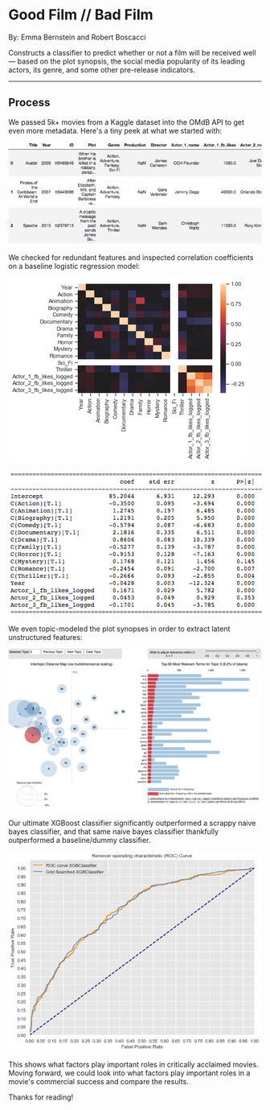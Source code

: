 # Good Film // Bad Film

By: Emma Bernstein and Robert Boscacci

Constructs a classifier to predict whether or not a film will be received well — based on the plot synopsis, the social media popularity of its leading actors, its genre, and some other pre-release indicators.

___
## Process


We passed 5k+ movies from a Kaggle dataset into the OMdB API to get even more metadata. Here's a tiny peek at what we started with:

![](https://github.com/emmabernstein1/Good-Movie-Bad-Movie/blob/master/Images/data.png)

We checked for redundant features and inspected correlation coefficients on a baseline logistic regression model:

![](https://github.com/emmabernstein1/Good-Movie-Bad-Movie/blob/master/Images/correl.png)

![](https://github.com/emmabernstein1/Good-Movie-Bad-Movie/blob/master/Images/coefs.png)


We even topic-modeled the plot synopses in order to extract latent unstructured features:

![](https://github.com/emmabernstein1/Good-Movie-Bad-Movie/blob/master/Images/topics.png)

Our ultimate XGBoost classifier significantly outperformed a scrappy naive bayes classifier, and that same naive bayes classifier thankfully outperformed a baseline/dummy classifier.

![](https://github.com/emmabernstein1/Good-Movie-Bad-Movie/blob/master/Images/ROC.png)

This shows what factors play important roles in critically acclaimed movies.
Moving forward, we could look into what factors play important roles in a movie's commercial success and compare the results.

Thanks for reading!
